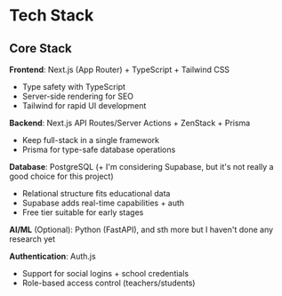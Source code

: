 # Tech Stack

## **Core Stack**

**Frontend**: Next.js (App Router) + TypeScript + Tailwind CSS  
- Type safety with TypeScript  
- Server-side rendering for SEO  
- Tailwind for rapid UI development  

**Backend**: Next.js API Routes/Server Actions + ZenStack + Prisma  
- Keep full-stack in a single framework  
- Prisma for type-safe database operations  

**Database**: PostgreSQL (+ I'm considering Supabase, but it's not really a good choice for this project)
- Relational structure fits educational data  
- Supabase adds real-time capabilities + auth  
- Free tier suitable for early stages  

**AI/ML** (Optional): Python (FastAPI), and sth more but I haven't done any research yet

**Authentication**: Auth.js  
- Support for social logins + school credentials  
- Role-based access control (teachers/students)  